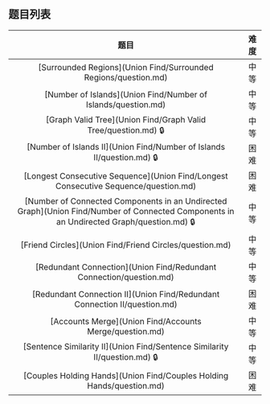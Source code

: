 ## 题目列表  
| 题目 | 难度 |  
|:---:|:---:|  
| [Surrounded Regions](Union Find/Surrounded Regions/question.md) | 中等 |   
| [Number of Islands](Union Find/Number of Islands/question.md) | 中等 |   
| [Graph Valid Tree](Union Find/Graph Valid Tree/question.md) :lock: | 中等 |   
| [Number of Islands II](Union Find/Number of Islands II/question.md) :lock: | 困难 |   
| [Longest Consecutive Sequence](Union Find/Longest Consecutive Sequence/question.md) | 困难 |   
| [Number of Connected Components in an Undirected Graph](Union Find/Number of Connected Components in an Undirected Graph/question.md) :lock: | 中等 |   
| [Friend Circles](Union Find/Friend Circles/question.md) | 中等 |   
| [Redundant Connection](Union Find/Redundant Connection/question.md) | 中等 |   
| [Redundant Connection II](Union Find/Redundant Connection II/question.md) | 困难 |   
| [Accounts Merge](Union Find/Accounts Merge/question.md) | 中等 |   
| [Sentence Similarity II](Union Find/Sentence Similarity II/question.md) :lock: | 中等 |   
| [Couples Holding Hands](Union Find/Couples Holding Hands/question.md) | 困难 |   
